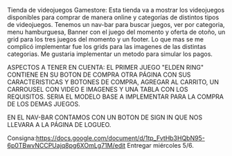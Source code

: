 Tienda de videojuegos Gamestore:
Esta tienda va a mostrar los videojuegos disponibles para comprar de manera online y categorías de distintos tipos de videojuegos.
Tenemos un nav-bar para buscar juegos, ver por categoria, menu hamburguesa, Banner con el juego del momento y oferta de otoño, un grid para los tres juegos del momento y un footer.
Lo que mas se me complicó implementar fue los grids para las imagenes de las distintas categorias.
Me gustaria implementar un metodo para simular los pagos.

ASPECTOS A TENER EN CUENTA:
EL PRIMER JUEGO "ELDEN RING" CONTIENE EN SU BOTON DE COMPRA OTRA PÁGINA CON SUS CARACTERISTICAS
Y BOTONES DE COMPRA, AGREGAR AL CARRITO, UN CARROUSEL CON VIDEO E IMAGENES Y UNA TABLA CON LOS REQUISITOS. SERIA EL MODELO BASE A IMPLEMENTAR PARA LA COMPRA DE LOS DEMAS JUEGOS.

EN EL NAV-BAR CONTAMOS CON UN BOTON DE SIGN IN QUE NOS LLEVARA A LA PÁGINA DE LOGUEO.

Consigna:https://docs.google.com/document/d/1tp_FvtHb3HQbN95-6p0TBwvNCCPUajq8pg6XOmLg71M/edit
Entregar miércoles 5/6.
